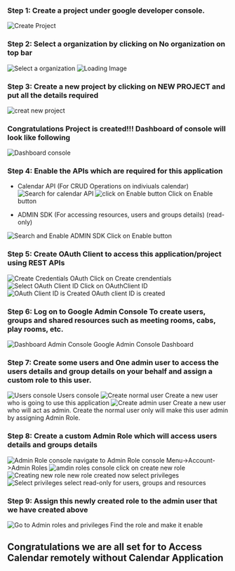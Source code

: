 ### Step 1: Create a project under google developer console.

![Create Project](./screenshots/create_project/1.png)

### Step 2: Select a organization by clicking on No organization on top bar

![Select a organization](./screenshots/create_project/2.png)
![Loading Image](./screenshots/create_project/3.png)

### Step 3: Create a new project by clicking on NEW PROJECT and put all the details required

![creat new project](./screenshots/create_project/4.png)

### Congratulations Project is created!!! Dashboard of console will look like following

![Dashboard console](./screenshots/create_project/5.png)

### Step 4: Enable the APIs which are required for this application

* Calendar API (For CRUD Operations on indiviuals calendar)
![Search for calendar API](./screenshots/create_project/6.png)
![click on Enable button](./screenshots/create_project/8.png) Click on Enable button

* ADMIN SDK (For accessing resources, users and groups details) (read-only)

![Search and Enable ADMIN SDK](./screenshots/create_project/9.png) Click on Enable button

### Step 5: Create OAuth Client to access this application/project using REST APIs

![Create Credentials OAuth](./screenshots/create_project/10.png) Click on Create crendentials
![Select OAuth Client ID](./screenshots/create_project/11.png) Click on OAuthClient ID
![OAuth Client ID is Created](./screenshots/create_project/12.png) OAuth client ID is created


### Step 6: Log on to Google Admin Console To create users, groups and shared resources such as meeting rooms, cabs, play rooms, etc.

![Dashboard Admin Console](./screenshots/create_project/13.png) Google Admin Console Dashboard

### Step 7: Create some users and One admin user to access the users details and group details on your behalf and assign a custom role to this user.

![Users console](./screenshots/create_project/14.png) Users console
![Create normal user](./screenshots/create_project/16.png) Create a new user who is going to use this application
![Create admin user](./screenshots/create_project/15.png) Create a new user who will act as admin. Create the normal user only will make this user admin by assigning Admin Role.

### Step 8: Create a custom Admin Role which will access users details and groups details

![Admin Role console](./screenshots/create_project/21.png) navigate to Admin Role console Menu->Account->Admin Roles
![amdin roles console](./screenshots/create_project/18.png) click on create new role
![Creating new role](./screenshots/create_project/19.png) new role created now select privileges 
![Select privileges](./screenshots/create_project/20.png) select read-only for users, groups and resources


### Step 9: Assign this newly created role to the admin user that we have created above 

![Go to Admin roles and privileges](./screenshots/create_project/17.png) Find the role and make it enable 

## Congratulations we are all set for to Access Calendar remotely without Calendar Application
